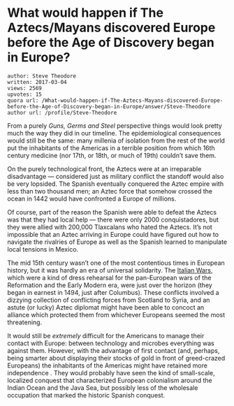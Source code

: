 # What would happen if The Aztecs/Mayans discovered Europe before the Age of Discovery began in Europe?

	author: Steve Theodore
	written: 2017-03-04
	views: 2569
	upvotes: 15
	quora url: /What-would-happen-if-The-Aztecs-Mayans-discovered-Europe-before-the-Age-of-Discovery-began-in-Europe/answer/Steve-Theodore
	author url: /profile/Steve-Theodore


From a purely _Guns, Germs and Steel_ perspective things would look pretty much the way they did in our timeline. The epidemiological consequences would still be the same: many millenia of isolation from the rest of the world put the inhabitants of the Americas in a terrible position from which 16th century medicine (nor 17th, or 18th, or much of 19th) couldn’t save them.

On the purely technological front, the Aztecs were at an irreparable disadvantage — considered just as military conflict the standoff would also be very lopsided. The Spanish eventually conquered the Aztec empire with less than two thousand men; an Aztec force that somehow crossed the ocean in 1442 would have confronted a Europe of millions.

Of course, part of the reason the Spanish were able to defeat the Aztecs was that they had local help — there were only 2000 conquistadores, but they were allied with 200,000 Tlaxcalans who hated the Aztecs. It’s not impossible that an Aztec arriving in Europe could have figured out how to navigate the rivalries of Europe as well as the Spanish learned to manipulate local tensions in Mexico.

The mid 15th century wasn’t one of the most contentious times in European history, but it was hardly an era of universal solidarity. The [Italian Wars](https://en.wikipedia.org/wiki/Italian_Wars), which were a kind of dress rehearsal for the pan-European wars of the Reformation and the Early Modern era, were just over the horizon (they began in earnest in 1494, just after Columbus). These conflicts involved a dizzying collection of conflicting forces from Scotland to Syria, and an astute (or lucky) Aztec diplomat might have been able to concoct an alliance which protected them from whichever Europeans seemed the most threatening.

It would still be _extremely_  difficult for the Americans to manage their contact with Europe: between technology and microbes everything was against them. However, with the advantage of first contact (and, perhaps, being smarter about displaying their stocks of gold in front of greed-crazed Europeans) the inhabitants of the Americas might have retained more independence . They would probably have seen the kind of small-scale, localized conquest that characterized European colonialism around the Indian Ocean and the Java Sea, but possibly less of the wholesale occupation that marked the historic Spanish conquest.

